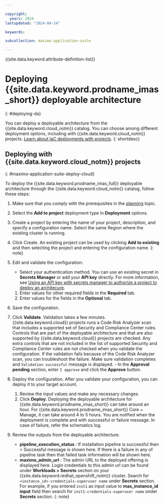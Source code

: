 ```yaml
---

copyright:
  years: 2024
lastupdated: "2024-04-24"

keywords:

subcollection: maximo-application-suite

---
```



{{site.data.keyword.attribute-definition-list}}

# Deploying {{site.data.keyword.prodname_imas_short}} deployable architecture
{: #deploying-da}

You can deploy a deployable architecture from the {{site.data.keyword.cloud_notm}} catalog. You can choose among different deployment options, including with {{site.data.keyword.cloud_notm}} projects. [Learn about IaC deployments with projects](/docs/secure-enterprise?topic=secure-enterprise-understanding-projects).
{: shortdesc}

## Deploying with {{site.data.keyword.cloud_notm}} projects
{: #maximo-application-suite-deploy-cloud}

To deploy the {{site.data.keyword.prodname_imas_full}} deployable architecture through the {{site.data.keyword.cloud_notm}} catalog, follow these steps:

1. Make sure that you comply with the prerequisites in the [planning](/docs/maximo-application-suite?topic=maximo-application-suite-planning) topic.
1. Select the **Add to project** deployment type in **Deployment** options.
1. Create a project by entering the name of your project, description, and specify a configuration name. Select the same Region where the existing cluster is running.
1. Click Create.
   An existing project can be used by clicking **Add to existing** and then selecting the project and entering the configuration name.
   {: note}

1. Edit and validate the configuration:
   - Select your authentication method. You can use an existing secret in **Secrets Manager** or add your **API key** directly.
    For more information, see [Using an API key with secrets manager to authorize a project to deploy an architecure](/docs/secure-enterprise?topic=secure-enterprise-authorize-project).
   1. Enter values for other required fields in the **Required** tab.
   1. Enter values for the fields in the **Optional** tab.
1. Save the configuration.
1. Click **Validate**. Validation takes a few minutes.
     {{site.data.keyword.cloud}} projects runs a Code Risk Analyzer scan that includes a supported set of Security and Compliance Center rules. Controls that are part of the deployable architecture and that are also supported by {{site.data.keyword.cloud}} projects are checked. Any extra controls that are not included in the list of supported Security and Compliance Center rules are not checked when you validate the configuration.
       If the validation fails because of the Code Risk Analyzer scan, you can troubleshoot the failure. Make sure validation completes and `Validation successful` message is displayed.
         - In the **Approval pending** section, enter `I approve` and click the **Approve** button.
1. Deploy the configuration. After you validate your configuration, you can deploy it to your target account.
   1. Review the input values and make any necessary changes.
   1. Click **Deploy**.
       Deploying the deployable architecture for {{site.data.keyword.prodname_imas_short}} can take around an hour. For {{site.data.keyword.prodname_imas_short}} Core + Manage, it can take around 4 to 5 hours.
       You are notified when the deployment is complete and with successful or failure message. In case of failure, refer the schematics log.
1. Review the outputs from the deployable architecture.
   - **pipeline_execution_status** : If installation pipeline is successful then > Successful message is shown here. If there is a failure in any of pipeline task then that failed task information will be shown here.
   - **maximo_admin_url** : The admin URL to the deployed offering is displayed here.
     Login credentials to this admin url can be found under **Workloads > Secrets** section on your {{site.data.keyword.redhat_openshift_notm}} cluster. Search for `<instance_id>-credentials-superuser name` under **Secrets** section. For example, if you entered `inst1` as input value to **mas_instance_id input** field then search for `inst1-credentials-superuser name` under **Secrets** section.
     {: note}
